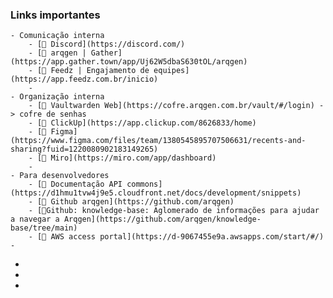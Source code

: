 ### Links importantes
	- Comunicação interna
		- [🔗 Discord](https://discord.com/)
		- [🔗 arqgen | Gather](https://app.gather.town/app/Uj62W5dbaS630tOL/arqgen)
		- [🔗 Feedz | Engajamento de equipes](https://app.feedz.com.br/inicio)
		-
	- Organização interna
		- [🔗 Vaultwarden Web](https://cofre.arqgen.com.br/vault/#/login) -> cofre de senhas
		- [🔗 ClickUp](https://app.clickup.com/8626833/home)
		- [🔗 Figma](https://www.figma.com/files/team/1380545895707506631/recents-and-sharing?fuid=1220080902183149265)
		- [🔗 Miro](https://miro.com/app/dashboard)
		-
	- Para desenvolvedores
		- [🔗 Documentação API commons](https://d1hmu1tvw4j9e5.cloudfront.net/docs/development/snippets)
		- [🔗 Github arqgen](https://github.com/arqgen)
		- [🔗Github: knowledge-base: Aglomerado de informações para ajudar a navegar a Arqgen](https://github.com/arqgen/knowledge-base/tree/main)
		- [🔗 AWS access portal](https://d-9067455e9a.awsapps.com/start/#/)
	-
-
-
-